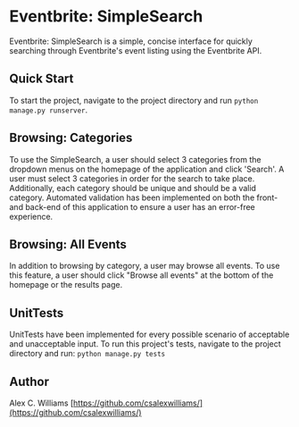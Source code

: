 # Eventbrite: SimpleSearch
Eventbrite: SimpleSearch is a simple, concise interface for quickly searching through Eventbrite's event listing using 
the Eventbrite API.
 
## Quick Start
To start the project, navigate to the project directory and run `python manage.py runserver`. 

## Browsing: Categories
To use the SimpleSearch, a user should select 3 categories from the dropdown menus on the homepage of the application and 
click 'Search'. A user must select 3 categories in order for the search to take place. Additionally, each category should
be unique and should be a valid category. Automated validation has been implemented on both the front- and back-end of 
this application to ensure a user has an error-free experience.

## Browsing: All Events
In addition to browsing by category, a user may browse all events. To use this feature, a user should click "Browse all 
events" at the bottom of the homepage or the results page.

## UnitTests
UnitTests have been implemented for every possible scenario of acceptable and unacceptable input. To run this project's
 tests, navigate to the project directory and run: `python manage.py tests`
 
## Author
Alex C. Williams [https://github.com/csalexwilliams/](https://github.com/csalexwilliams/)

